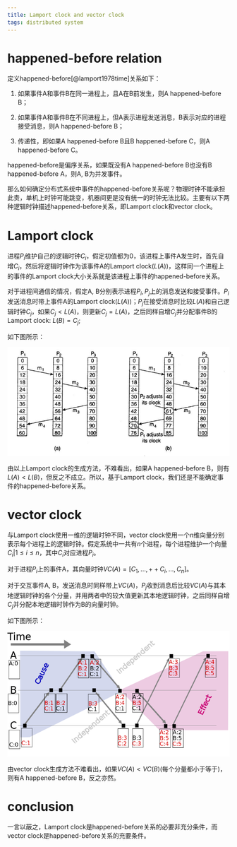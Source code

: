 ```yaml
---
title: Lamport clock and vector clock
tags: distributed system
---
```


# happened-before relation

定义happened-before[@lamport1978time]关系如下：

1. 如果事件A和事件B在同一进程上，且A在B前发生，则A happened-before B；

2. 如果事件A和事件B在不同进程上，但A表示进程发送消息，B表示对应的进程接受消息，则A happened-before B；

3. 传递性，即如果A happened-before B且B happened-before C，则A happened-before C。

happened-before是偏序关系，如果既没有A happened-before B也没有B happened-before A，则A, B为并发事件。

那么如何确定分布式系统中事件的happened-before关系呢？物理时钟不能承担此责，单机上时钟可能跳变，机器间更是没有统一的时钟无法比较。主要有以下两种逻辑时钟描述happened-before关系，即Lamport clock和vector clock。

# Lamport clock

进程$P_i$维护自己的逻辑时钟$C_i$，假定初值都为0，该进程上事件A发生时，首先自增$C_i$，然后将逻辑时钟作为该事件A的Lamport clock($L(A)$)，这样同一个进程上的事件的Lamport clock大小关系就是该进程上事件的happened-before关系。

对于进程间通信的情况，假定A, B分别表示进程$P_i, P_j$上的消息发送和接受事件。$P_i$发送消息时带上事件A的Lamport clock($L(A)$)；$P_j$在接受消息时比较$L(A)$和自己逻辑时钟$C_j$，如果$C_j < L(A)$，则更新$C_j=L(A)$，之后同样自增$C_j$并分配事件B的Lamport clock: $L(B)=C_j$;

如下图所示：

![](/files/lamport-clock.jpg)

由以上Lamport clock的生成方法，不难看出，如果A happened-before B，则有$L(A)\lt L(B)$，但反之不成立。所以，基于Lamport clock，我们还是不能确定事件的happened-before关系。

# vector clock

与Lamport clock使用一维的逻辑时钟不同，vector clock使用一个$n$维向量分别表示每个进程上的逻辑时钟。假定系统中一共有$n$个进程，每个进程维护一个向量${C_i|1\leq i\leq n}$，其中$C_i$对应进程$P_i$。

对于进程$P_i$上的事件A，其向量时钟$VC(A)=[C_1,..., ++C_i,..., C_n]$。

对于交互事件A, B，发送消息时同样带上$VC(A)$，$P_j$收到消息后比较$VC(A)$与其本地逻辑时钟的各个分量，并用两者中的较大值更新其本地逻辑时钟，之后同样自增$C_j$并分配本地逻辑时钟作为B的向量时钟。

如下图所示：

![vector clock [from wiki](https://en.wikipedia.org/wiki/Vector_clock)](/files/vector-clock.png)

由vector clock生成方法不难看出，如果$VC(A)\lt VC(B)$(每个分量都小于等于)，则有A happened-before B，反之亦然。

# conclusion

一言以蔽之，Lamport clock是happened-before关系的必要非充分条件，而vector clock是happened-before关系的充要条件。
